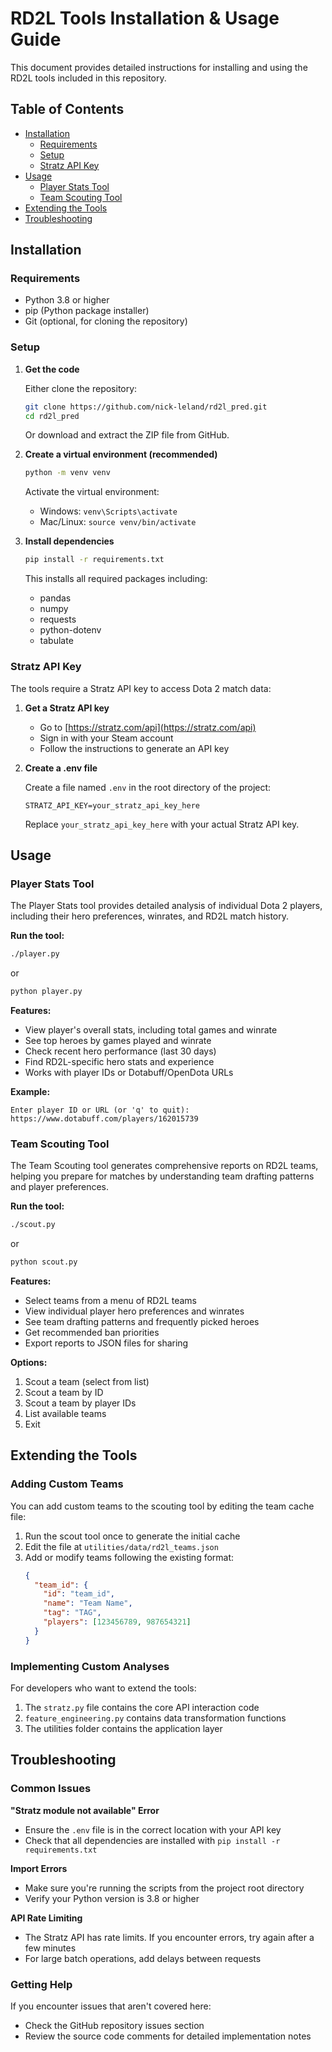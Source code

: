 # RD2L Tools Installation & Usage Guide

This document provides detailed instructions for installing and using the RD2L tools included in this repository.

## Table of Contents
- [Installation](#installation)
  - [Requirements](#requirements)
  - [Setup](#setup)
  - [Stratz API Key](#stratz-api-key)
- [Usage](#usage)
  - [Player Stats Tool](#player-stats-tool)
  - [Team Scouting Tool](#team-scouting-tool)
- [Extending the Tools](#extending-the-tools)
- [Troubleshooting](#troubleshooting)

## Installation

### Requirements

- Python 3.8 or higher
- pip (Python package installer)
- Git (optional, for cloning the repository)

### Setup

1. **Get the code**

   Either clone the repository:
   ```bash
   git clone https://github.com/nick-leland/rd2l_pred.git
   cd rd2l_pred
   ```

   Or download and extract the ZIP file from GitHub.

2. **Create a virtual environment (recommended)**

   ```bash
   python -m venv venv
   ```

   Activate the virtual environment:
   - Windows: `venv\Scripts\activate`
   - Mac/Linux: `source venv/bin/activate`

3. **Install dependencies**

   ```bash
   pip install -r requirements.txt
   ```

   This installs all required packages including:
   - pandas
   - numpy
   - requests
   - python-dotenv
   - tabulate

### Stratz API Key

The tools require a Stratz API key to access Dota 2 match data:

1. **Get a Stratz API key**
   - Go to [https://stratz.com/api](https://stratz.com/api)
   - Sign in with your Steam account
   - Follow the instructions to generate an API key

2. **Create a .env file**
   
   Create a file named `.env` in the root directory of the project:
   ```
   STRATZ_API_KEY=your_stratz_api_key_here
   ```

   Replace `your_stratz_api_key_here` with your actual Stratz API key.

## Usage

### Player Stats Tool

The Player Stats tool provides detailed analysis of individual Dota 2 players, including their hero preferences, winrates, and RD2L match history.

**Run the tool:**
```bash
./player.py
```
or
```bash
python player.py
```

**Features:**
- View player's overall stats, including total games and winrate
- See top heroes by games played and winrate
- Check recent hero performance (last 30 days)
- Find RD2L-specific hero stats and experience
- Works with player IDs or Dotabuff/OpenDota URLs

**Example:**
```
Enter player ID or URL (or 'q' to quit): https://www.dotabuff.com/players/162015739
```

### Team Scouting Tool

The Team Scouting tool generates comprehensive reports on RD2L teams, helping you prepare for matches by understanding team drafting patterns and player preferences.

**Run the tool:**
```bash
./scout.py
```
or
```bash
python scout.py
```

**Features:**
- Select teams from a menu of RD2L teams
- View individual player hero preferences and winrates
- See team drafting patterns and frequently picked heroes
- Get recommended ban priorities
- Export reports to JSON files for sharing

**Options:**
1. Scout a team (select from list)
2. Scout a team by ID
3. Scout a team by player IDs
4. List available teams
5. Exit

## Extending the Tools

### Adding Custom Teams

You can add custom teams to the scouting tool by editing the team cache file:

1. Run the scout tool once to generate the initial cache
2. Edit the file at `utilities/data/rd2l_teams.json`
3. Add or modify teams following the existing format:
   ```json
   {
     "team_id": {
       "id": "team_id",
       "name": "Team Name",
       "tag": "TAG",
       "players": [123456789, 987654321]
     }
   }
   ```

### Implementing Custom Analyses

For developers who want to extend the tools:

1. The `stratz.py` file contains the core API interaction code
2. `feature_engineering.py` contains data transformation functions
3. The utilities folder contains the application layer

## Troubleshooting

### Common Issues

**"Stratz module not available" Error**
- Ensure the `.env` file is in the correct location with your API key
- Check that all dependencies are installed with `pip install -r requirements.txt`

**Import Errors**
- Make sure you're running the scripts from the project root directory
- Verify your Python version is 3.8 or higher

**API Rate Limiting**
- The Stratz API has rate limits. If you encounter errors, try again after a few minutes
- For large batch operations, add delays between requests

### Getting Help

If you encounter issues that aren't covered here:
- Check the GitHub repository issues section
- Review the source code comments for detailed implementation notes